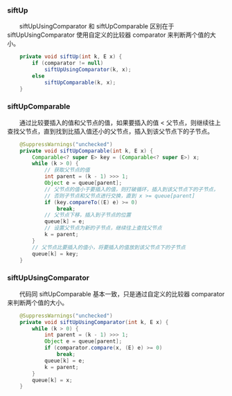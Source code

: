 ### siftUp
　　siftUpUsingComparator 和 siftUpComparable 区别在于 siftUpUsingComparator 使用自定义的比较器 comparator 来判断两个值的大小。

```java
    private void siftUp(int k, E x) {
        if (comparator != null)
            siftUpUsingComparator(k, x);
        else
            siftUpComparable(k, x);
    }
```

### siftUpComparable
　　通过比较要插入的值和父节点的值，如果要插入的值 < 父节点，则继续往上查找父节点，直到找到比插入值还小的父节点，插入到该父节点下的子节点。

```java
    @SuppressWarnings("unchecked")
    private void siftUpComparable(int k, E x) {
        Comparable<? super E> key = (Comparable<? super E>) x;
        while (k > 0) {
            // 获取父节点的值
            int parent = (k - 1) >>> 1;
            Object e = queue[parent];
            // 父节点的值小于要插入的值，则打破循环，插入到该父节点下的子节点，
            // 否则子节点和父节点进行交换，直到 x >= queue[parent]
            if (key.compareTo((E) e) >= 0)
                break;
            // 父节点下移，插入到子节点的位置
            queue[k] = e;
            // 设置父节点为新的子节点，继续往上查找父节点
            k = parent;
        }
        // 父节点比要插入的值小，将要插入的值放到该父节点下的子节点
        queue[k] = key;
    }
```


### siftUpUsingComparator
　　代码同 siftUpComparable 基本一致，只是通过自定义的比较器 comparator 来判断两个值的大小。

```java
    @SuppressWarnings("unchecked")
    private void siftUpUsingComparator(int k, E x) {
        while (k > 0) {
            int parent = (k - 1) >>> 1;
            Object e = queue[parent];
            if (comparator.compare(x, (E) e) >= 0)
                break;
            queue[k] = e;
            k = parent;
        }
        queue[k] = x;
    }
```

